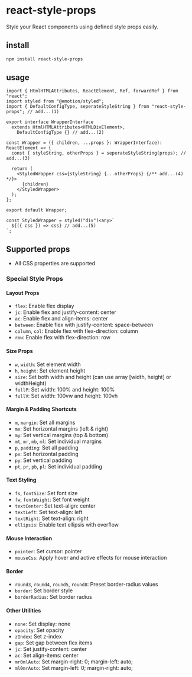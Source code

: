 # react-style-props

Style your React components using defined style props easily.

## install

```bash
npm install react-style-props
```

## usage

```tsx
import { HtmlHTMLAttributes, ReactElement, Ref, forwardRef } from "react";
import styled from "@emotion/styled";
import { DefaultConfigType, seperateStyleString } from "react-style-props"; // add...(1)

export interface WrapperInterface
  extends HtmlHTMLAttributes<HTMLDivElement>,
    DefaultConfigType {} // add...(2)

const Wrapper = ({ children, ...props }: WrapperInterface): ReactElement => {
  const { styleString, otherProps } = seperateStyleString(props); // add...(3)

  return (
    <StyledWrapper css={styleString} {...otherProps} {/** add...(4) */}>
      {children}
    </StyledWrapper>
  );
};

export default Wrapper;

const StyledWrapper = styled("div")<any>`
  ${({ css }) => css} // add...(5)
`;
```

## Supported props

- All CSS properties are supported

### Special Style Props

#### Layout Props

- `flex`: Enable flex display
- `jc`: Enable flex and justify-content: center
- `ac`: Enable flex and align-items: center
- `between`: Enable flex with justify-content: space-between
- `column`, `col`: Enable flex with flex-direction: column
- `row`: Enable flex with flex-direction: row

#### Size Props

- `w`, `width`: Set element width
- `h`, `height`: Set element height
- `size`: Set both width and height (can use array [width, height] or widthHeight)
- `fullP`: Set width: 100% and height: 100%
- `fullV`: Set width: 100vw and height: 100vh

#### Margin & Padding Shortcuts

- `m`, `margin`: Set all margins
- `mx`: Set horizontal margins (left & right)
- `my`: Set vertical margins (top & bottom)
- `mt`, `mr`, `mb`, `ml`: Set individual margins
- `p`, `padding`: Set all padding
- `px`: Set horizontal padding
- `py`: Set vertical padding
- `pt`, `pr`, `pb`, `pl`: Set individual padding

#### Text Styling

- `fs`, `fontSize`: Set font size
- `fw`, `fontWeight`: Set font weight
- `textCenter`: Set text-align: center
- `textLeft`: Set text-align: left
- `textRight`: Set text-align: right
- `ellipsis`: Enable text ellipsis with overflow

#### Mouse Interaction

- `pointer`: Set cursor: pointer
- `mouseCss`: Apply hover and active effects for mouse interaction

#### Border

- `round3`, `round4`, `round5`, `round8`: Preset border-radius values
- `border`: Set border style
- `borderRadius`: Set border radius

#### Other Utilities

- `none`: Set display: none
- `opacity`: Set opacity
- `zIndex`: Set z-index
- `gap`: Set gap between flex items
- `jc`: Set justify-content: center
- `ac`: Set align-items: center
- `mr0mlAuto`: Set margin-right: 0; margin-left: auto;
- `ml0mrAuto`: Set margin-left: 0; margin-right: auto;
